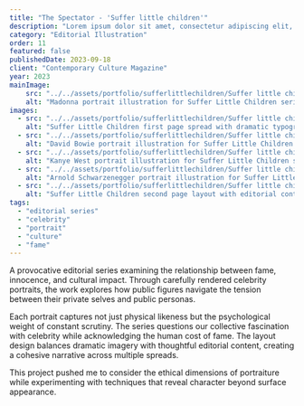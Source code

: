 ```yaml
---
title: "The Spectator - 'Suffer little children'"
description: "Lorem ipsum dolor sit amet, consectetur adipiscing elit, sed do eiusmod tempor incididunt ut labore et dolore magna aliqua."
category: "Editorial Illustration"
order: 11
featured: false
publishedDate: 2023-09-18
client: "Contemporary Culture Magazine"
year: 2023
mainImage:
    src: "../../assets/portfolio/sufferlittlechildren/Suffer little children Madonna 1.png"
    alt: "Madonna portrait illustration for Suffer Little Children series"
images:
  - src: "../../assets/portfolio/sufferlittlechildren/Suffer little children 1st page spread 2.png"
    alt: "Suffer Little Children first page spread with dramatic typography"
  - src: "../../assets/portfolio/sufferlittlechildren/Suffer little children David W 3.png"
    alt: "David Bowie portrait illustration for Suffer Little Children series"
  - src: "../../assets/portfolio/sufferlittlechildren/Suffer little children Kanye 4.png"
    alt: "Kanye West portrait illustration for Suffer Little Children series"
  - src: "../../assets/portfolio/sufferlittlechildren/Suffer little children Arnie 5.png"
    alt: "Arnold Schwarzenegger portrait illustration for Suffer Little Children series"
  - src: "../../assets/portfolio/sufferlittlechildren/Suffer little children 2nd page 6.png"
    alt: "Suffer Little Children second page layout with editorial content"
tags:
  - "editorial series"
  - "celebrity"
  - "portrait"
  - "culture"
  - "fame"
---
```


A provocative editorial series examining the relationship between fame, innocence, and cultural impact. Through carefully rendered celebrity portraits, the work explores how public figures navigate the tension between their private selves and public personas.

Each portrait captures not just physical likeness but the psychological weight of constant scrutiny. The series questions our collective fascination with celebrity while acknowledging the human cost of fame. The layout design balances dramatic imagery with thoughtful editorial content, creating a cohesive narrative across multiple spreads.

This project pushed me to consider the ethical dimensions of portraiture while experimenting with techniques that reveal character beyond surface appearance.
